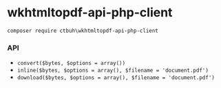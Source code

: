 # wkhtmltopdf-api-php-client


`composer require ctbuh\wkhtmltopdf-api-php-client`


### API

 - `convert($bytes, $options = array())`
 - `inline($bytes, $options = array(), $filename = 'document.pdf')`
 - `download($bytes, $options = array(), $filename = 'document.pdf')`
 
 